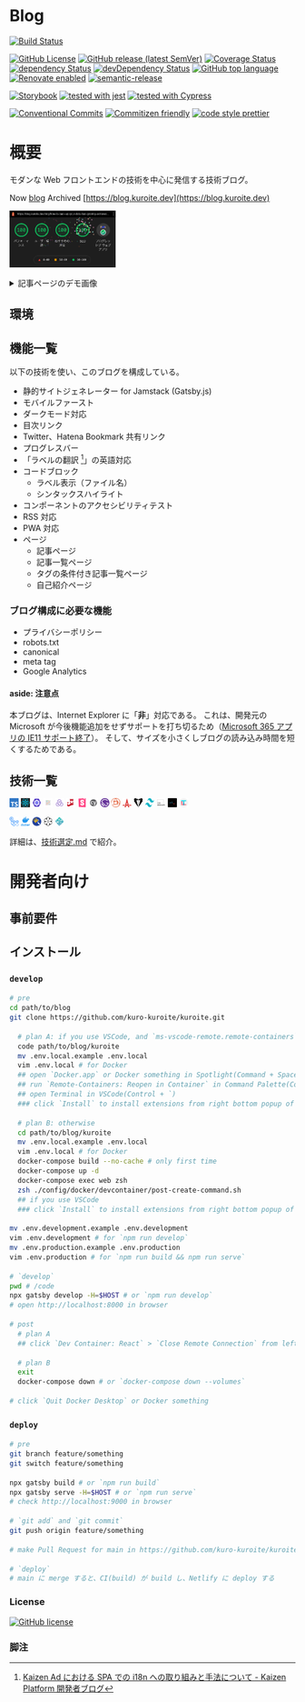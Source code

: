 # Blog

[![Build Status](https://github.com/kuro-kuroite/kuroite/workflows/build/badge.svg)](https://github.com/kuro-kuroite/kuroite/actions)

<!-- textlint-disable ja-technical-writing/sentence-length -->

[![GitHub License](https://img.shields.io/badge/license-MIT-blue.svg)](./LICENSE.md)
[![GitHub release (latest SemVer)](https://img.shields.io/github/v/release/kuro-kuroite/kuroite)](https://github.com/kuro-kuroite/kuroite/releases)
[![Coverage Status](https://codecov.io/gh/kuro-kuroite/kuroite/graph/badge.svg?branch=main)](https://codecov.io/gh/kuro-kuroite/kuroite)
[![dependency Status](https://img.shields.io/david/kuro-kuroite/kuroite.svg?maxAge=1000)](https://david-dm.org/kuro-kuroite/kuroite)
[![devDependency Status](https://img.shields.io/david/dev/kuro-kuroite/kuroite.svg?maxAge=1000)](https://david-dm.org/kuro-kuroite/kuroite)
[![GitHub top language](https://img.shields.io/github/languages/top/kuro-kuroite/kuroite)](https://github.com/kuro-kuroite/kuroite/search?l=typescript)
[![Renovate enabled](https://img.shields.io/badge/renovate-enabled-brightgreen.svg)](https://renovatebot.com/)
[![semantic-release](https://img.shields.io/badge/%20%20%F0%9F%93%A6%F0%9F%9A%80-semantic--release-e10079.svg)](https://github.com/semantic-release/semantic-release)

<!-- textlint-enable -->

[![Storybook](https://raw.githubusercontent.com/storybooks/brand/master/badge/badge-storybook.svg)](https://storybook.js.org/)
[![tested with jest](https://img.shields.io/badge/tested_with-jest-99424f.svg)](https://github.com/facebook/jest)
[![tested with Cypress](https://img.shields.io/badge/tested_with-Cypress-04C38E.svg)](https://www.cypress.io/)

[![Conventional Commits](https://img.shields.io/badge/Conventional_Commits-friendly-brightgreen.svg)](https://conventionalcommits.org)
[![Commitizen friendly](https://img.shields.io/badge/commitizen-friendly-brightgreen.svg)](http://commitizen.github.io/cz-cli/)
[![code style prettier](https://img.shields.io/badge/code_style-prettier-ff69b4.svg)](https://github.com/prettier/prettier)

# 概要

モダンな Web フロントエンドの技術を中心に発信する技術ブログ。

Now [blog](https://6110e97ea0112cda1621b1ba--boring-carson-44c8be.netlify.app/)
Archived [https://blog.kuroite.dev](https://blog.kuroite.dev)

[<img src="./docs/assets/lighthouse.png" height="100px" alt="lighthouse 結果画像（https://blog.kuroite.dev/blog/how-to-back-up-your-data-fast-ignoring-extraneous-files/）" />](https://blog.kuroite.dev/blog/how-to-back-up-your-data-fast-ignoring-extraneous-files/)

<details>
  <summary>
    記事ページのデモ画像
  </summary>
  <div style="display: flex;">

[<figure style="display: inline-flex; flex-direction: column;"><img src="./docs/assets/blogPost_mobile.gif" width="100px" height="200px" alt="blog post page in mobile" /><figcaption>(モバイル版)</figcaption></figure>](./docs/assets/blogPost_mobile.gif)
[<figure style="display: inline-flex; flex-direction: column;"><img src="./docs/assets/blogPost_pc.gif" width="400px" height="200px" alt="blog post page in pc" /><figcaption>(pc 版)</figcaption></figure>](./docs/assets/blogPost_pc.gif)

  </div>
</details>

## 環境

<!-- TODO: システム構成図 -->

## 機能一覧

以下の技術を使い、このブログを構成している。

- 静的サイトジェネレーター for Jamstack (Gatsby.js)
- モバイルファースト
- ダークモード対応
- 目次リンク
- Twitter、Hatena Bookmark 共有リンク
- プログレスバー
- 「ラベルの翻訳 [^1]」の英語対応
- コードブロック
  - ラベル表示（ファイル名）
  - シンタックスハイライト
- コンポーネントのアクセシビリティテスト
- RSS 対応
- PWA 対応
- ページ
  - 記事ページ
  - 記事一覧ページ
  - タグの条件付き記事一覧ページ
  - 自己紹介ページ

### ブログ構成に必要な機能

- プライバシーポリシー
- robots.txt
- canonical
- meta tag
- Google Analytics

#### aside: 注意点

本ブログは、Internet Explorer に「**非**」対応である。
これは、開発元の Microsoft が今後機能追加をせずサポートを打ち切るため（[Microsoft 365 アプリの IE11 サポート終了][support-ie11-url]）。
そして、サイズを小さくしブログの読み込み時間を短くするためである。

[support-ie11-url]: https://techcommunity.microsoft.com/t5/microsoft-365-blog/microsoft-365-apps-say-farewell-to-internet-explorer-11-and/ba-p/1591666

## 技術一覧

[<img src="./docs/assets/typescript.svg" width="16px" height="16px" alt="TypeScript icon" />](https://www.typescriptlang.org/ 'TypeScript: Typed JavaScript at Any Scale.')
[<img src="./docs/assets/react.svg" width="16px" height="16px" alt="React icon" />](https://reactjs.org/ 'React – A JavaScript library for building user interfaces')
[<img src="./docs/assets/eslint.svg" width="16px" height="16px" alt="ESLint icon" />](https://eslint.org/ 'ESLint - Pluggable JavaScript linter')
[<img src="./docs/assets/prettier.svg" width="16px" height="16px" alt="Prettier icon" />](https://prettier.io/ 'Prettier · Opinionated Code Formatter')
[<img src="./docs/assets/redux_toolkit.svg" width="16px" height="16px" alt="Redux Toolkit icon" />](https://redux-toolkit.js.org/ 'Redux Toolkit | Redux Toolkit')
[<img src="./docs/assets/jest.svg" width="16px" height="16px" alt="Jest icon" />](https://jestjs.io/ 'Jest · 🃏 Delightful JavaScript Testing')
[<img src="./docs/assets/storybook.svg" width="16px" height="16px" alt="Storybook icon" />](https://storybook.js.org/ 'Storybook: UI component explorer for frontend developers')
[<img src="./docs/assets/cypress.svg" width="16px" height="16px" alt="Cypress icon" />](https://www.cypress.io/ 'JavaScript End to End Testing Framework | cypress.io')
[<img src="./docs/assets/gatsby.svg" width="16px" height="16px" alt="Gatsby.js icon" />](https://www.gatsbyjs.com/ 'Gatsby')
[<img src="./docs/assets/postcss.svg" width="16px" height="16px" alt="PostCSS icon" />](https://postcss.org/ 'PostCSS - a tool for transforming CSS with JavaScript')
[<img src="./docs/assets/autoprefixer.svg" width="16px" height="16px" alt="Autoprefixer icon" />](https://autoprefixer.github.io/ 'Autoprefixer CSS online')
[<img src="./docs/assets/stylelint.svg" width="16px" height="16px" alt="stylelint icon" />](https://stylelint.io/ 'stylelint.io')
[<img src="./docs/assets/tailwindcss.svg" width="16px" height="16px" alt="Tailwind CSS icon" />](https://tailwindcss.com/ 'Tailwind CSS - A Utility-First CSS Framework for Rapidly Building Custom Designs')
[<img src="./docs/assets/css_modules.svg" width="16px" height="16px" alt="CSS Modules icon" />](https://github.com/css-modules/css-modules/blob/master/README.md 'css-modules/README.md at master · css-modules/css-modules')
[<img src="./docs/assets/commitlint.svg" width="16px" height="16px" alt="commitlint icon" />](https://commitlint.js.org/#/ 'commitlint - Lint commit messages')
[<img src="./docs/assets/textlint.svg" width="16px" height="16px" alt="textlint icon" />](https://textlint.github.io/ 'textlint · The pluggable linting tool for text and markdown')

[<img src="./docs/assets/github_actions.png" width="16px" height="16px" alt="GitHub Actions icon" />](https://github.com/features/actions 'Features • GitHub Actions')
[<img src="./docs/assets/docker.png" width="16px" height="16px" alt="Docker icon" />](https://www.docker.com/ 'Empowering App Development for Developers | Docker')
[<img src="./docs/assets/renovate.png" width="16px" height="16px" alt="Renovate icon" />](https://docs.renovatebot.com/ 'Renovate Docs | Renovate Docs')
[<img src="./docs/assets/semantic_release.svg" width="16px" height="16px" alt="semantic release icon" />](https://semantic-release.gitbook.io/semantic-release/ 'Introduction - semantic-release')
[<img src="./docs/assets/netlify.svg" width="16px" height="16px" alt="Netlify icon" />](https://www.netlify.com/ 'Netlify: All-in-one platform for automating modern web projects')

詳細は、[技術選定.md](./docs/技術選定.md '技術選定.md') で紹介。

# 開発者向け

## 事前要件

## インストール

### `develop`

```zsh
# pre
cd path/to/blog
git clone https://github.com/kuro-kuroite/kuroite.git

  # plan A: if you use VSCode, and `ms-vscode-remote.remote-containers` extension
  code path/to/blog/kuroite
  mv .env.local.example .env.local
  vim .env.local # for Docker
  ## open `Docker.app` or Docker something in Spotlight(Command + Space > `Docker.app`)
  ## run `Remote-Containers: Reopen in Container` in Command Palette(Command + Shift + P)
  ## open Terminal in VSCode(Control + `)
  ### click `Install` to install extensions from right bottom popup of `Do you want to install the recommended extensions for docker-compose.yml?`

  # plan B: otherwise
  cd path/to/blog/kuroite
  mv .env.local.example .env.local
  vim .env.local # for Docker
  docker-compose build --no-cache # only first time
  docker-compose up -d
  docker-compose exec web zsh
  zsh ./config/docker/devcontainer/post-create-command.sh
  ## if you use VSCode
  ### click `Install` to install extensions from right bottom popup of `Do you want to install the recommended extensions for this repository?`

mv .env.development.example .env.development
vim .env.development # for `npm run develop`
mv .env.production.example .env.production
vim .env.production # for `npm run build && npm run serve`

# `develop`
pwd # /code
npx gatsby develop -H=$HOST # or `npm run develop`
# open http://localhost:8000 in browser

# post
  # plan A
  ## click `Dev Container: React` > `Close Remote Connection` from left bottom green button

  # plan B
  exit
  docker-compose down # or `docker-compose down --volumes`

# click `Quit Docker Desktop` or Docker something
```

### `deploy`

```zsh
# pre
git branch feature/something
git switch feature/something

npx gatsby build # or `npm run build`
npx gatsby serve -H=$HOST # or `npm run serve`
# check http://localhost:9000 in browser

# `git add` and `git commit`
git push origin feature/something

# make Pull Request for main in https://github.com/kuro-kuroite/kuroite/compare

# `deploy`
# main に merge すると、CI(build) が build し、Netlify に deploy する
```

### License

[![GitHub license](https://img.shields.io/badge/license-MIT-blue.svg)](./LICENSE.md)

### 脚注

[^1]: [Kaizen Ad における SPA での i18n への取り組みと手法について - Kaizen Platform 開発者ブログ](https://developer.kaizenplatform.com/entry/axross/2018-07-02 'Kaizen AdにおけるSPAでのi18nへの取り組みと手法について - Kaizen Platform 開発者ブログ')
